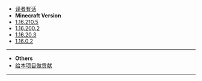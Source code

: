 * [译者有话](/README.md)
* **Minecraft Version**
* [1.16.210.5](/1.16.210.5/object.md)
* [1.16.200.2](/1.16.200.2/object.md)
* [1.16.20.3](/1.16.20.3/index.md)
* [1.16.0.2](/1.16.0.2/index.md)
---
* **Others**
* [给本项目做贡献](/CONTRIBUTE.md)
---